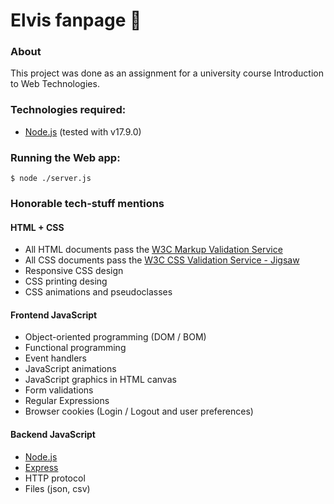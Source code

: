 # Elvis fanpage :microphone:

### About

This project was done as an assignment for a university course Introduction to Web Technologies.

### Technologies required:

- [Node.js](https://nodejs.org/en/) (tested with v17.9.0)

### Running the Web app:

```shell
$ node ./server.js
```


### Honorable tech-stuff mentions

#### HTML + CSS
+ All HTML documents pass the [W3C Markup Validation Service](https://validator.w3.org/)
+ All CSS documents pass the [W3C CSS Validation Service - Jigsaw](https://jigsaw.w3.org/css-validator/)
+ Responsive CSS design
+ CSS printing desing
+ CSS animations and pseudoclasses

#### Frontend JavaScript
+ Object-oriented programming (DOM / BOM)
+ Functional programming
+ Event handlers
+ JavaScript animations
+ JavaScript graphics in HTML canvas
+ Form validations
+ Regular Expressions
+ Browser cookies (Login / Logout and user preferences)

#### Backend JavaScript
+ [Node.js](https://nodejs.org/en/)
+ [Express](https://expressjs.com/)
+ HTTP protocol
+ Files (json, csv)
